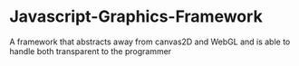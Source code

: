 # Javascript-Graphics-Framework
A framework that abstracts away from canvas2D and WebGL and is able to handle both transparent to the programmer

